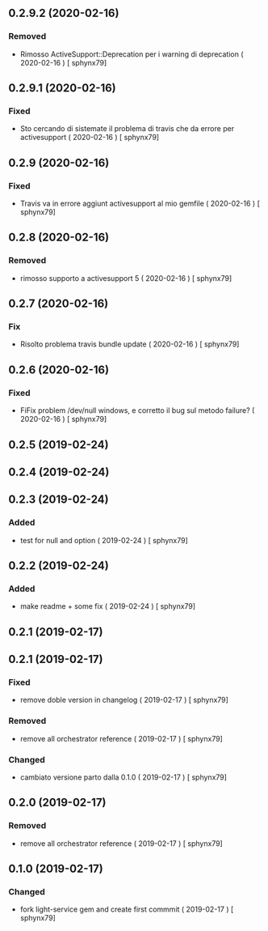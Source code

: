 ## 0.2.9.2 (2020-02-16)
### Removed
-  Rimosso ActiveSupport::Deprecation per i warning di deprecation  ( 2020-02-16 ) [ sphynx79]



## 0.2.9.1 (2020-02-16)
### Fixed
-  Sto cercando di sistemate il problema di travis che da errore per activesupport  ( 2020-02-16 ) [ sphynx79]



## 0.2.9 (2020-02-16)
### Fixed
-  Travis va in errore aggiunt activesupport al mio gemfile  ( 2020-02-16 ) [ sphynx79]



## 0.2.8 (2020-02-16)
### Removed
-  rimosso supporto a activesupport 5  ( 2020-02-16 ) [ sphynx79]



## 0.2.7 (2020-02-16)
### Fix
-  Risolto problema travis bundle update  ( 2020-02-16 ) [ sphynx79]



## 0.2.6 (2020-02-16)
### Fixed
-  FiFix problem /dev/null windows, e corretto il bug sul metodo failure?  ( 2020-02-16 ) [ sphynx79]



## 0.2.5 (2019-02-24)


## 0.2.4 (2019-02-24)


## 0.2.3 (2019-02-24)
### Added
-  test for null and option  ( 2019-02-24 ) [ sphynx79]



## 0.2.2 (2019-02-24)
### Added
-  make readme + some fix  ( 2019-02-24 ) [ sphynx79]



## 0.2.1 (2019-02-17)


## 0.2.1 (2019-02-17)
### Fixed
-  remove doble version in changelog  ( 2019-02-17 ) [ sphynx79]

### Removed
-  remove all orchestrator reference  ( 2019-02-17 ) [ sphynx79]

### Changed
-  cambiato versione parto dalla 0.1.0  ( 2019-02-17 ) [ sphynx79]



## 0.2.0 (2019-02-17)
### Removed
-  remove all orchestrator reference  ( 2019-02-17 ) [ sphynx79]

## 0.1.0 (2019-02-17)
### Changed
-  fork light-service gem and create first commmit  ( 2019-02-17 ) [ sphynx79]
